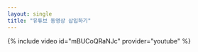 ```yaml
---
layout: single
title: "유튜브 동영상 삽입하기"
---
```



{% include video id="mBUCoQRaNJc" provider="youtube" %}
